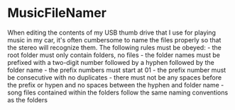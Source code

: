 MusicFileNamer
==============
When editing the contents of my USB thumb drive that I use for playing music in my car, it's often cumbersome to name the files properly so that the stereo will recognize them. The following rules must be obeyed:
	- the root folder must only contain folders, no files
	- the folder names must be prefixed with a two-digit number followed by a hyphen followed by the folder name
	- the prefix numbers must start at 01
	- the prefix number must be consecutive with no duplicates
	- there must not be any spaces before the prefix or hypen and no spaces between the hyphen and folder name
	- song files contained within the folders follow the same naming conventions as the folders